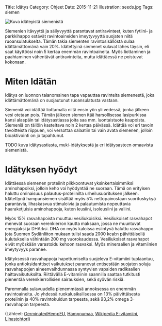 Title: Idätys
Category: Ohjeet
Date: 2015-11-21
Illustration: seeds.jpg
Tags: siemen

![Kuva idäteyistä siemenistä]({filename}/images/guides/sprout.jpg)

Siemenien itävyyttä ja säilyvyyttä parantavat antiravinteet, kuten fytiini- ja parkkihappo estävät ravintoaineiden imeytyvyyttä suojaten niitä ruoansulatukselta. Tämän takia siementen ravintosisällöstä sulaa idättämättömänä vain 20%. Idätettyinä siemenet sulavat lähes täysin, eli saat käyttöösi noin 5 kertaa enemmän ravintoaineita. Myös liottaminen ja paahtaminen vähentävät antiravinteita, mutta idättäessä ne poistuvat kokonaan.

# Miten Idätän
Idätys on luonnon taianomainen tapa vapauttaa ravinteita siemenestä, joka idättämättömänä on suojautunut ruoansulatusta vastaan.

Siemeniä voi idättää liottamalla niitä ensin yön yli vedessä, jonka jälkeen vesi otetaan pois. Tämän jälkeen siemen itää harsollisessa lasipurkissa kansi alaspäin tai idätysastiassa joita saa mm. luontaistuote kaupoista. Siemeniä on tällöin kasteltava noin 2 kertaa päivässä. Idättää voi eri tavoin tavoitteista riippuen, voi versottaa salaatiin tai vain avata siemenen, jolloin bioaktivointi on jo tapahtunut.

TODO kuva idätysastiasta, muki-idätyksestä ja eri idätysasteen omaavista siemenistä.

# Idätyksen hyödyt

Idättäessä siemenen proteiinit pilkkoontuvat yksinkertaisimmiksi aminohapoiksi, jolloin keho voi hyödyntää ne suoraan. Tämä on erityisen haluttu ominaisuus palautus-proteiinilta urheilusuorituksen jälkeen. Idätettynä hampunsiemen sisältää myös 5% nettopainostaan suorituskykyä parantavia, lihaskasvua stimuloivia ja palautumista nopeuttavia haaraketjuisia aminohappoja, kuten leusiini, isoleusiini ja valiini.

Myös 15% rasvahapoista muuttuu vesiliukoisiksi. Vesiliukoiset rasvahapot menevät suoraan verenkierron kautta maksaan, jossa ne muuntuvat energiaksi ja DHA:ksi. DHA on myös kaloissa esiintyvä haluttu rasvahappo jota Suomen Sydänliiton mukaan tulisi saada 2000 kcal:n päivittäisellä kulutuksella vähintään 200 mg vuorokaudessa. Vesiliukoiset rasvahapot eivät myöskään varastoidu kehoon rasvaksi. Myös mineraalien ja vitamiinien imeytyvyys paranee.

Idätyksessä rasvahappoja hapettumiselta suojeleva E-vitamiini tuplaantuu, jonka antioksidanttiset vaikutukset paranevat entisestään suojaten soluja rasvahappojen aineenvaihdunnassa syntyvien vapaiden radikaalien haittavaikutuksilta. Riittävällä E-vitamiinin saannilla saattaa tutkitusti pienentää verenkierrollisien sairauksien, sekä syövän riskiä.

Paremmalla sulavuudella pienemmässä annoksessa on enemmän ravintoaineita. Jo yhdessä ruokalusikallisessa on 13% päivittäisesta proteiinin ja 40% ravintokuidun tarpeesta, sekä 93,2% omega 3-rasvahapon tarpeesta.


(Lähteet: [GerminatedHempEU](http://www.germinatedhemp.eu/secret-of-germination/food-ingredients-from-germinated-hemp-seeds), [Hamppumaa](http://www.hamppumaa.fi/), [Wikipedia E-vitamiini](https://fi.wikipedia.org/wiki/E-vitamiini), [Lihastohtori](https://lihastohtori.wordpress.com/2013/04/11/ravinnon-ajoitus/))
